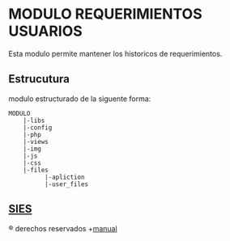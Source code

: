 MODULO REQUERIMIENTOS USUARIOS
==========

Esta modulo permite mantener los historicos de requerimientos.

Estrucutura
--------------------
modulo estructurado de la siguente forma:

    MODULO
        |-libs
        |-config
        |-php
        |-views
        |-img
        |-js
        |-css
        |-files
              |-apliction
              |-user_files


[SIES](http://www.siesweb.com/)
--------------------
® derechos reservados
+[manual](http://www.cristalab.com/tutoriales/como-colaborar-en-un-proyecto-en-github-c112327l/)
